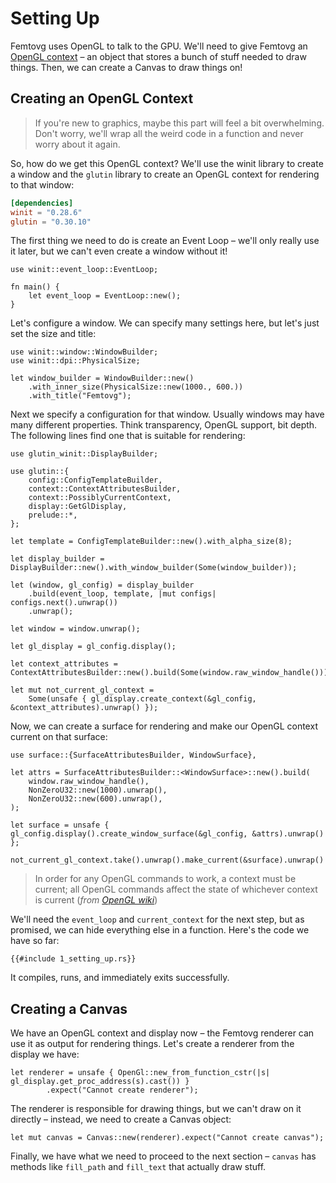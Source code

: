 # Setting Up

Femtovg uses OpenGL to talk to the GPU. We'll need to give Femtovg an [OpenGL context](https://www.khronos.org/opengl/wiki/OpenGL_Context) – an object that stores a bunch of stuff needed to draw things. Then, we can create a Canvas to draw things on!

## Creating an OpenGL Context

> If you're new to graphics, maybe this part will feel a bit overwhelming. Don't worry, we'll wrap all the weird code in a function and never worry about it again.

So, how do we get this OpenGL context? We'll use the winit library to create a window and the `glutin` library to create an OpenGL context for rendering to that window:

```toml
[dependencies]
winit = "0.28.6"
glutin = "0.30.10"
```

The first thing we need to do is create an Event Loop – we'll only really use it later, but we can't even create a window without it!

```rust,ignore
use winit::event_loop::EventLoop;

fn main() {
    let event_loop = EventLoop::new();
}
```

Let's configure a window. We can specify many settings here, but let's just set the size and title:

```rust,ignore
use winit::window::WindowBuilder;
use winit::dpi::PhysicalSize;

let window_builder = WindowBuilder::new()
    .with_inner_size(PhysicalSize::new(1000., 600.))
    .with_title("Femtovg");
```

Next we specify a configuration for that window. Usually windows may have many different properties. Think transparency, OpenGL support, bit depth. The following lines find one that is suitable for rendering:

```rust,ignore
use glutin_winit::DisplayBuilder;

use glutin::{
    config::ConfigTemplateBuilder,
    context::ContextAttributesBuilder,
    context::PossiblyCurrentContext,
    display::GetGlDisplay,
    prelude::*,
};

let template = ConfigTemplateBuilder::new().with_alpha_size(8);

let display_builder = DisplayBuilder::new().with_window_builder(Some(window_builder));

let (window, gl_config) = display_builder
    .build(event_loop, template, |mut configs| configs.next().unwrap())
    .unwrap();

let window = window.unwrap();

let gl_display = gl_config.display();

let context_attributes = ContextAttributesBuilder::new().build(Some(window.raw_window_handle()));

let mut not_current_gl_context =
    Some(unsafe { gl_display.create_context(&gl_config, &context_attributes).unwrap() });

```

Now, we can create a surface for rendering and make our OpenGL context current on that surface:

```rust,ignore
use surface::{SurfaceAttributesBuilder, WindowSurface},

let attrs = SurfaceAttributesBuilder::<WindowSurface>::new().build(
    window.raw_window_handle(),
    NonZeroU32::new(1000).unwrap(),
    NonZeroU32::new(600).unwrap(),
);

let surface = unsafe { gl_config.display().create_window_surface(&gl_config, &attrs).unwrap() };

not_current_gl_context.take().unwrap().make_current(&surface).unwrap()
```

> In order for any OpenGL commands to work, a context must be current; all OpenGL commands affect the state of whichever context is current (*from [OpenGL wiki](https://www.khronos.org/opengl/wiki/OpenGL_Context)*)

We'll need the `event_loop` and `current_context` for the next step, but as promised, we can hide everything else in a function. Here's the code we have so far:

```rust,ignore
{{#include 1_setting_up.rs}}
```

It compiles, runs, and immediately exits successfully.

## Creating a Canvas
We have an OpenGL context and display now – the Femtovg renderer can use it as output for rendering things. Let's create a renderer from the display we have:

```rust,ignore
let renderer = unsafe { OpenGl::new_from_function_cstr(|s| gl_display.get_proc_address(s).cast()) }
        .expect("Cannot create renderer");
```

The renderer is responsible for drawing things, but we can't draw on it directly – instead, we need to create a Canvas object:

```rust,ignore
let mut canvas = Canvas::new(renderer).expect("Cannot create canvas");
```

Finally, we have what we need to proceed to the next section – `canvas` has methods like `fill_path` and `fill_text` that actually draw stuff.